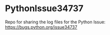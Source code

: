 # PythonIssue34737
Repo for sharing the log files for the Python Issue: https://bugs.python.org/issue34737

